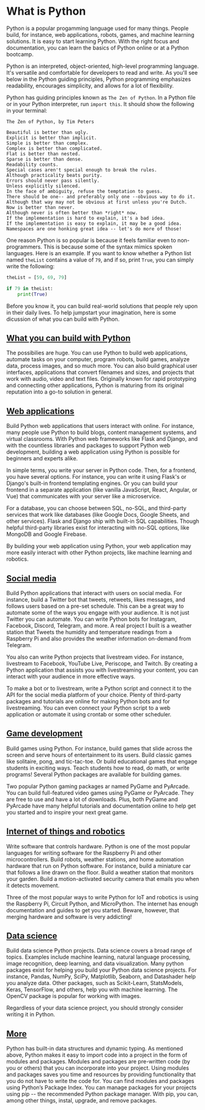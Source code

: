 # What is Python

Python is a popular progamming language used for many things. People build, for instance, web applications, robots, games, and machine learning solutions. It is easy to start learning Python. With the right focus and documentation, you can learn the basics of Python online or at a Python bootcamp.  

Python is an interpreted, object-oriented, high-level programming language. It's versatile and comfortable for developers to read and write. As you'll see below in the Python guiding principles, Python programming emphasizes readability, encourages simplicity, and allows for a lot of flexibility. 

Python has guiding principles known as `The Zen of Python`. In a Python file or in your Python interpreter, run `import this`. It should show the following in your terminal:

```
The Zen of Python, by Tim Peters

Beautiful is better than ugly.
Explicit is better than implicit.
Simple is better than complex.
Complex is better than complicated.
Flat is better than nested.
Sparse is better than dense.
Readability counts.
Special cases aren't special enough to break the rules.
Although practicality beats purity.
Errors should never pass silently.
Unless explicitly silenced.
In the face of ambiguity, refuse the temptation to guess.
There should be one-- and preferably only one --obvious way to do it.
Although that way may not be obvious at first unless you're Dutch.
Now is better than never.
Although never is often better than *right* now.
If the implementation is hard to explain, it's a bad idea.
If the implementation is easy to explain, it may be a good idea.
Namespaces are one honking great idea -- let's do more of those!
```

One reason Python is so popular is because it feels familiar even to non-programmers. This is because some of the syntax mimics spoken languages. Here is an example. If you want to know whether a Python list named `theList` contains a value of `79`, and if so, print `True`, you can simply write the following:

```python 
theList = [59, 69, 79]

if 79 in theList:
    print(True)
```

Before you know it, you can build real-world solutions that people rely upon in their daily lives. To help jumpstart your imagination, here is some dicussion of what you can build with Python.

## [What you can build with Python](#what-you-can-build-with-python)

The possibilies are huge. You can use Python to build web applications, automate tasks on your computer, program robots, build games, analyze data, process images, and so much more. You can also build graphical user interfaces, applications that convert filenames and sizes, and projects that work with audio, video and text files. Originally known for rapid prototyping and connecting other applications, Python is maturing from its original reputation into a go-to solution in general. 

## [Web applications](#web-applications)

Build Python web applications that users interact with online. For instance, many people use Python to build blogs, content management systems, and virtual classrooms. With Python web frameworks like Flask and Django, and with the countless libraries and packages to support Python web development, building a web application using Python is possible for beginners and experts alike. 

In simple terms, you write your server in Python code. Then, for a frontend, you have several options. For instance, you can write it using Flask's or Django's built-in frontend templating engines. Or you can build your frontend in a separate application (like vanilla JavaScript, React, Angular, or Vue) that communicates with your server like a microservice. 

For a database, you can choose between SQL, no-SQL, and third-party services that work like databases (like Google Docs, Google Sheets, and other services). Flask and Django ship with built-in SQL capabilities. Though helpful third-party libraries exist for interacting with no-SQL options, like MongoDB and Google Firebase.

By building your web application using Python, your web application may more easily interact with other Python projects, like machine learning and robotics.


## [Social media](#social-media)

Build Python applications that interact with users on social media. For instance, build a Twitter bot that tweets, retweets, likes messages, and follows users based on a pre-set schedule. This can be a great way to automate some of the ways you engage with your audience. It is not just Twitter you can automate. You can write Python bots for Instagram, Facebook, Discord, Telegram, and more. A real project I built is a weather station that Tweets the humidity and temperature readings from a Raspberry Pi and also provides the weather information on-demand from Telegram.

You also can write Python projects that livestream video. For instance, livestream to Facebook, YouTube Live, Periscope, and Twitch. By creating a Python application that assists you with livestreaming your content, you can interact with your audience in more effective ways.

To make a bot or to livestream, write a Python script and connect it to the API for the social media platform of your choice. Plenty of third-party packages and tutorials are online for making Python bots and for livestreaming. You can even connect your Python script to a web application or automate it using crontab or some other scheduler.


## [Game development](#game-development)

Build games using Python. For instance, build games that slide across the screen and serve hours of entertainment to its users. Build classic games like solitaire, pong, and tic-tac-toe. Or build educational games that engage students in exciting ways. Teach students how to read, do math, or write programs! Several Python packages are available for building games.

Two popular Python gaming packages ar named PyGame and PyArcade. You can build full-featured video games using PyGame or PyArcade. They are free to use and have a lot of downloads. Plus, both PyGame and PyArcade have many helpful tutorials and documentation online to help get you started and to inspire your next great game.



## [Internet of things and robotics](#internet-of-things-and-robotics)

Write software that controls hardware. Python is one of the most popular languages for writing software for the Raspberry Pi and other microcontrollers. Build robots, weather stations, and home automation hardware that run on Python software. For instance, build a miniature car that follows a line drawn on the floor. Build a weather station that monitors your garden. Build a motion-activated security camera that emails you when it detects movement.

Three of the most popular ways to write Python for IoT and robotics is using the Raspberry Pi, Circuit Python, and MicroPython. The internet has enough documentation and guides to get you started. Beware, however, that merging hardware and software is very addicting! 



## [Data science](#data-science)

Build data science Python projects. Data science covers a broad range of topics. Examples include machine learning, natural language processing, image recognition, deep learning, and data visualization. Many python packages exist for helping you build your Python data science projects. For instance, Pandas, NumPy, SciPy, Matplotlib, Seaborn, and Datashader help you analyze data. Other packages, such as Scikit-Learn, StatsModels, Keras, TensorFlow, and others, help you with machine learning. The OpenCV package is popular for working with images.

Regardless of your data science project, you should strongly consider writing it in Python.

## [More](#more)

Python has built-in data structures and dynamic typing. As mentioned above, Python makes it easy to import code into a project in the form of modules and packages. Modules and packages are pre-written code (by you or others) that you can incorporate into your project. Using modules and packages saves you time and resources by providing functionality that you do not have to write the code for. You can find modules and packages using Python’s Package Index. You can manage packages for your projects using pip -- the recommended Python package manager. With pip, you can, among other things, instal, upgrade, and remove packages.
